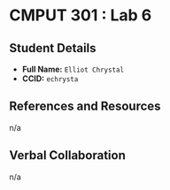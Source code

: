 # CMPUT 301 : Lab 6

## Student Details

- **Full Name:** `Elliot Chrystal`
- **CCID:** `echrysta`

## References and Resources

n/a

## Verbal Collaboration

n/a
